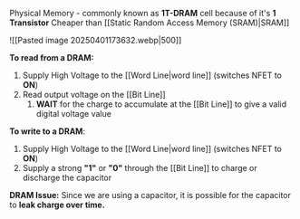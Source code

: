 Physical Memory - commonly known as **1T-DRAM** cell because of it's **1 Transistor**
Cheaper than [[Static Random Access Memory (SRAM)|SRAM]]


![[Pasted image 20250401173632.webp|500]]

**To read from a DRAM:**
1. Supply High Voltage to the [[Word Line|word line]] (switches NFET to **ON**) 
2. Read output voltage on the [[Bit Line]]
	1. **WAIT** for the charge to accumulate at the [[Bit Line]] to give a valid digital voltage value

**To write to a DRAM**:
1. Supply High Voltage to the [[Word Line|word line]] (switches NFET to **ON**) 
2. Supply a strong **"1"** or **"0"** through the [[Bit Line]] to charge or discharge the capacitor


**DRAM Issue:**
Since we are using a capacitor, it is possible for the capacitor to **leak charge over time.** 